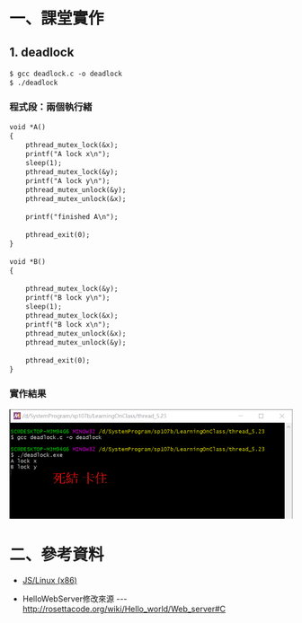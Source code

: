 # 一、課堂實作

## 1. deadlock

```
$ gcc deadlock.c -o deadlock
$ ./deadlock
```

### 程式段：兩個執行緒

```
void *A() 
{
    pthread_mutex_lock(&x);
    printf("A lock x\n");
    sleep(1);
    pthread_mutex_lock(&y);
    printf("A lock y\n");
    pthread_mutex_unlock(&y); 
    pthread_mutex_unlock(&x); 

    printf("finished A\n");

    pthread_exit(0);
}

void *B()
{
    
    pthread_mutex_lock(&y);
    printf("B lock y\n");
    sleep(1);
    pthread_mutex_lock(&x);
    printf("B lock x\n");
    pthread_mutex_unlock(&x);
    pthread_mutex_unlock(&y);

    pthread_exit(0);
}
```

### 實作結果

![實作結果](picture/deadlock.png)

# 二、參考資料

* [JS/Linux (x86)](https://bellard.org/jslinux/vm.html?url=https://bellard.org/jslinux/buildroot-x86.cfg)

* HelloWebServer修改來源 --- http://rosettacode.org/wiki/Hello_world/Web_server#C
